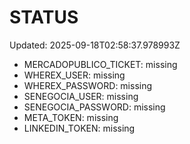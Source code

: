 # STATUS

Updated: 2025-09-18T02:58:37.978993Z

- MERCADOPUBLICO_TICKET: missing
- WHEREX_USER: missing
- WHEREX_PASSWORD: missing
- SENEGOCIA_USER: missing
- SENEGOCIA_PASSWORD: missing
- META_TOKEN: missing
- LINKEDIN_TOKEN: missing
